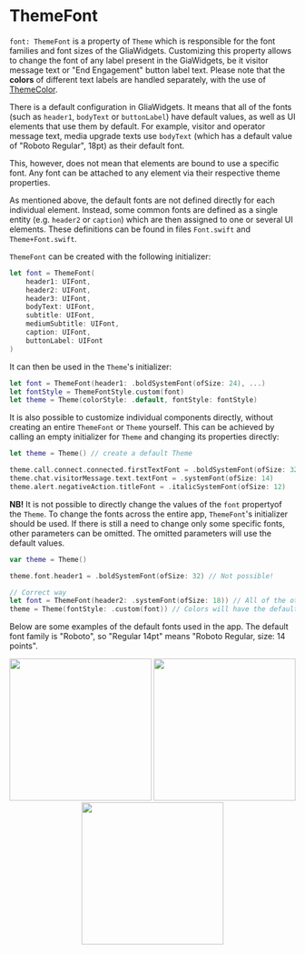 
[order]: # (3)
# ThemeFont

`font: ThemeFont` is a property of `Theme` which is responsible for the font families and font sizes of the GliaWidgets. Customizing this property allows to change the font of any label present in the GiaWidgets, be it visitor message text or "End Engagement" button label text. Please note that the **colors** of different text labels are handled separately, with the use of [ThemeColor](themecolor).

There is a default configuration in GliaWidgets. It means that all of the fonts (such as `header1`, `bodyText` or `buttonLabel`) have default values, as well as UI elements that use them by default. For example, visitor and operator message text, media upgrade texts use `bodyText` (which has a default value of "Roboto Regular", 18pt) as their default font.

This, however, does not mean that elements are bound to use a specific font. Any font can be attached to any element via their respective theme properties.

As mentioned above, the default fonts are not defined directly for each individual element. Instead, some common fonts are defined as a single entity (e.g. `header2` or `caption`) which are then assigned to one or several UI elements. These definitions can be found in files `Font.swift` and `Theme+Font.swift`.

`ThemeFont` can be created with the following initializer:
```swift
let font = ThemeFont(
    header1: UIFont,
    header2: UIFont,
    header3: UIFont,
    bodyText: UIFont,
    subtitle: UIFont,
    mediumSubtitle: UIFont,
    caption: UIFont,
    buttonLabel: UIFont
)
```

It can then be used in the `Theme`'s initializer:
```swift
let font = ThemeFont(header1: .boldSystemFont(ofSize: 24), ...)
let fontStyle = ThemeFontStyle.custom(font)
let theme = Theme(colorStyle: .default, fontStyle: fontStyle)
```

It is also possible to customize individual components directly, without creating an entire `ThemeFont` or `Theme` yourself. This can be achieved by calling an empty initializer for `Theme` and changing its properties directly:
```swift
let theme = Theme() // create a default Theme

theme.call.connect.connected.firstTextFont = .boldSystemFont(ofSize: 32)
theme.chat.visitorMessage.text.textFont = .systemFont(ofSize: 14)
theme.alert.negativeAction.titleFont = .italicSystemFont(ofSize: 12)
```

**NB!** It is not possible to directly change the values of the `font` propertyof the `Theme`. To change the fonts across the entire app, `ThemeFont`'s initializer should be used. If there is still a need to change only some specific fonts, other parameters can be omitted. The omitted parameters will use the default values.
 ```swift
var theme = Theme()

theme.font.header1 = .boldSystemFont(ofSize: 32) // Not possible!

// Correct way
let font = ThemeFont(header2: .systemFont(ofSize: 18)) // All of the other fonts will use the default values
theme = Theme(fontStyle: .custom(font)) // Colors will have the default values
```

Below are some examples of the default fonts used in the app. The default font family is "Roboto", so "Regular 14pt" means "Roboto Regular, size: 14 points".

<p align="center">
  <img width="250" src="./images/chat_fonts_1.png">
  <img width="250" src="./images/chat_fonts_2.png">
  <img width="250" src="./images/call_fonts_1.png">
</p>
